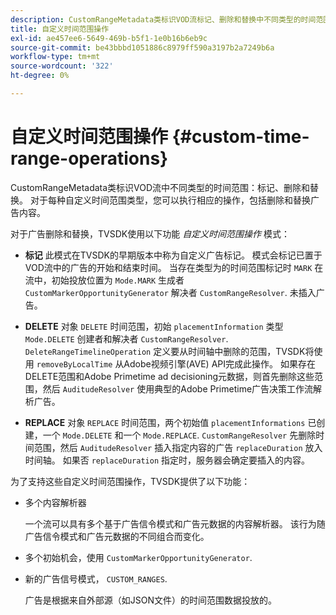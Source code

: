 ```yaml
---
description: CustomRangeMetadata类标识VOD流标记、删除和替换中不同类型的时间范围。 对于每种自定义时间范围类型，您可以执行相应的操作，包括删除和替换广告内容。
title: 自定义时间范围操作
exl-id: ae457ee6-5649-469b-b5f1-1e0b16b6eb9c
source-git-commit: be43bbbd1051886c8979ff590a3197b2a7249b6a
workflow-type: tm+mt
source-wordcount: '322'
ht-degree: 0%

---
```


# 自定义时间范围操作 {#custom-time-range-operations}

CustomRangeMetadata类标识VOD流中不同类型的时间范围：标记、删除和替换。 对于每种自定义时间范围类型，您可以执行相应的操作，包括删除和替换广告内容。

<!--<a id="section_1323C0BAC259424C85A6ACFB48FE77EC"></a>-->

对于广告删除和替换，TVSDK使用以下功能 *自定义时间范围操作* 模式：

* **标记** 此模式在TVSDK的早期版本中称为自定义广告标记。 模式会标记已置于VOD流中的广告的开始和结束时间。 当存在类型为的时间范围标记时 `MARK` 在流中，初始投放位置为 `Mode.MARK` 生成者 `CustomMarkerOpportunityGenerator` 解决者 `CustomRangeResolver`. 未插入广告。

* **DELETE** 对象 `DELETE` 时间范围，初始 `placementInformation` 类型 `Mode.DELETE` 创建者和解决者 `CustomRangeResolver`. `DeleteRangeTimelineOperation` 定义要从时间轴中删除的范围，TVSDK将使用 `removeByLocalTime` 从Adobe视频引擎(AVE) API完成此操作。 如果存在DELETE范围和Adobe Primetime ad decisioning元数据，则首先删除这些范围，然后 `AuditudeResolver` 使用典型的Adobe Primetime广告决策工作流解析广告。

* **REPLACE** 对象 `REPLACE` 时间范围，两个初始值 `placementInformations` 已创建，一个 `Mode.DELETE` 和一个 `Mode.REPLACE`. `CustomRangeResolver` 先删除时间范围，然后 `AuditudeResolver` 插入指定内容的广告 `replaceDuration` 放入时间轴。 如果否 `replaceDuration` 指定时，服务器会确定要插入的内容。

为了支持这些自定义时间范围操作，TVSDK提供了以下功能：

* 多个内容解析器

   一个流可以具有多个基于广告信令模式和广告元数据的内容解析器。 该行为随广告信令模式和广告元数据的不同组合而变化。
* 多个初始机会，使用 `CustomMarkerOpportunityGenerator`.
* 新的广告信号模式， `CUSTOM_RANGES`.

   广告是根据来自外部源（如JSON文件）的时间范围数据投放的。
